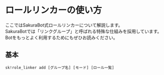# ロールリンカーの使い方
ここではSakuraBot式ロールリンカーについて解説します。  
SakuraBotでは「リンクグループ」と呼ばれる特殊な仕組みを採用しています。  
Botをもっとよく利用するためにもぜひお読みください。

## 基本
`sk!role_linker add [グループ名] [モード] [ロール一覧]`


